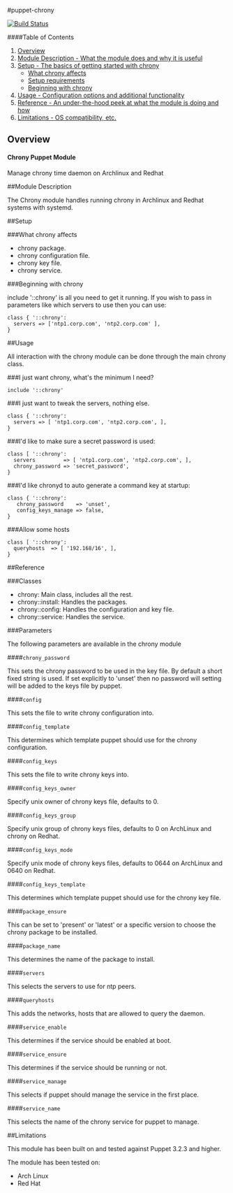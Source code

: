 #puppet-chrony

[![Build Status](https://secure.travis-ci.org/aboe76/puppet-chrony.png?branch=master)](http://travis-ci.org/aboe76/puppet-chrony)

####Table of Contents

1. [Overview](#overview)
2. [Module Description - What the module does and why it is useful](#module-description)
3. [Setup - The basics of getting started with chrony](#setup)
    * [What chrony affects](#what-chrony-affects)
    * [Setup requirements](#setup-requirements)
    * [Beginning with chrony](#beginning-with-chrony)
4. [Usage - Configuration options and additional functionality](#usage)
5. [Reference - An under-the-hood peek at what the module is doing and how](#reference)
5. [Limitations - OS compatibility, etc.](#limitations)

## Overview

#### Chrony Puppet Module

Manage chrony time daemon on Archlinux and Redhat


##Module Description

The Chrony module handles running chrony in Archlinux and Redhat systems
with systemd. 

##Setup

###What chrony affects

 * chrony package.
 * chrony configuration file.
 * chrony key file.
 * chrony service.
 
###Beginning with chrony

include '::chrony' is all you need to get it running. If you
wish to pass in parameters like which servers to use
then you can use:

```puppet
class { '::chrony':
  servers => ['ntp1.corp.com', 'ntp2.corp.com' ],
}
```

##Usage

All interaction with the chrony module can be done through
the main chrony class.

###I just want chrony, what's the minimum I need?

```puppet
include '::chrony'
```

###I just want to tweak the servers, nothing else.

```puppet
class { '::chrony':
  servers => [ 'ntp1.corp.com', 'ntp2.corp.com', ],
}
```

###I'd like to make sure a secret password is used:
```puppet
class [ '::chrony':
  servers         => [ 'ntp1.corp.com', 'ntp2.corp.com', ],
  chrony_password => 'secret_password',
}
```

###I'd like chronyd to auto generate a command key at startup:
```puppet
class { '::chrony':
   chrony_password    => 'unset',
   config_keys_manage => false,
}
```

###Allow some hosts
```puppet
class [ '::chrony':
  queryhosts  => [ '192.168/16', ],
}
```

##Reference

###Classes
 * chrony: Main class, includes all the rest.
 * chrony::install: Handles the packages.
 * chrony::config: Handles the configuration and key file.
 * chrony::service: Handles the service.

###Parameters

The following parameters are available in the chrony module

####`chrony_password`

This sets the chrony password to be used in the key file. 
By default a short fixed string is used. If set explicitly
to 'unset' then no password will setting will be added 
to the keys file by puppet.

####`config`

This sets the file to write chrony configuration into.

####`config_template`

This determines which template puppet should use for the chrony configuration.

####`config_keys`

This sets the file to write chrony keys into.

####`config_keys_owner`

Specify unix owner of chrony keys file, defaults to 0.

####`config_keys_group`

Specify unix group of chrony keys files, defaults to 0 on ArchLinux
and chrony on Redhat.

####`config_keys_mode`

Specify unix mode of chrony keys files, defaults to 0644 on ArchLinux
and 0640 on Redhat.

####`config_keys_template`

This determines which template puppet should use for the chrony key file.

####`package_ensure`

This can be set to 'present' or 'latest' or a specific version to choose the
chrony package to be installed.

####`package_name`

This determines the name of the package to install.

####`servers`

This selects the servers to use for ntp peers.

####`queryhosts`

This adds the networks, hosts that are allowed to query the daemon.

####`service_enable`

This determines if the service should be enabled at boot.

####`service_ensure`

This determines if the service should be running or not.

####`service_manage`

This selects if puppet should manage the service in the first place.

####`service_name`

This selects the name of the chrony service for puppet to manage.

##Limitations

This module has been built on and tested against Puppet 3.2.3 and higher.

The module has been tested on:
 * Arch Linux
 * Red Hat
